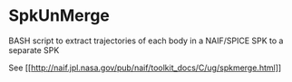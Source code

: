 SpkUnMerge
==========

BASH script to extract trajectories of each body in a NAIF/SPICE SPK to a separate SPK

See [[http://naif.jpl.nasa.gov/pub/naif/toolkit_docs/C/ug/spkmerge.html]]
